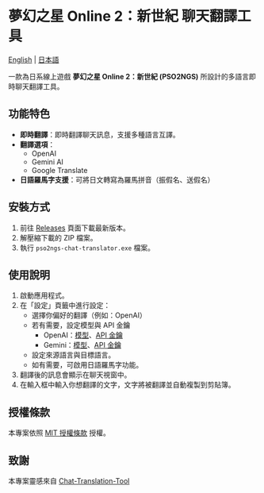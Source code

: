 # 夢幻之星 Online 2：新世紀 聊天翻譯工具

[English](./README.md) | [日本語](./README-JA.md)

一款為日系線上遊戲 **夢幻之星 Online 2：新世紀 (PSO2NGS)** 所設計的多語言即時聊天翻譯工具。

## 功能特色

- **即時翻譯**：即時翻譯聊天訊息，支援多種語言互譯。
- **翻譯選項**：
  - OpenAI
  - Gemini AI
  - Google Translate
- **日語羅馬字支援**：可將日文轉寫為羅馬拼音（振假名、送假名）

## 安裝方式

1. 前往 [Releases](https://github.com/lai19190/pso2ngs-chat-translator/releases) 頁面下載最新版本。
2. 解壓縮下載的 ZIP 檔案。
3. 執行 `pso2ngs-chat-translator.exe` 檔案。

## 使用說明

1. 啟動應用程式。
2. 在「設定」頁籤中進行設定：
   - 選擇你偏好的翻譯（例如：OpenAI）
   - 若有需要，設定模型與 API 金鑰
     - OpenAI：[模型](https://platform.openai.com/docs/models)、[API 金鑰](https://platform.openai.com/api-keys)
     - Gemini：[模型](https://ai.google.dev/gemini-api/docs/models)、[API 金鑰](https://ai.google.dev/gemini-api/docs/api-key)
   - 設定來源語言與目標語言。
   - 如有需要，可啟用日語羅馬字功能。
3. 翻譯後的訊息會顯示在聊天視窗中。
4. 在輸入框中輸入你想翻譯的文字，文字將被翻譯並自動複製到剪貼簿。

## 授權條款

本專案依照 [MIT 授權條款](./LICENSE) 授權。

## 致謝

本專案靈感來自 [Chat-Translation-Tool](https://github.com/BigCuteDonut/Chat-Translation-Tool/)
